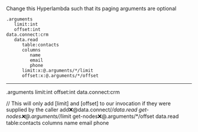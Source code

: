 Change this Hyperlambda such that its paging arguments are optional

```hyperlambda
.arguments
   limit:int
   offset:int
data.connect:crm
   data.read
      table:contacts
      columns
         name
         email
         phone
      limit:x:@.arguments/*/limit
      offset:x:@.arguments/*/offset
```
---
.arguments
   limit:int
   offset:int
data.connect:crm

   // This will only add [limit] and [offset] to our invocation if they were supplied by the caller
   add:x:@data.connect/*/data.read
      get-nodes:x:@.arguments/*/limit
      get-nodes:x:@.arguments/*/offset
   data.read
      table:contacts
      columns
         name
         email
         phone
